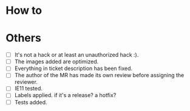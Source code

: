 # How to

<!--  Please provide a test link and quick description how to see the change -->

# Others

<!-- Thanks for the PR! Feel free to add or remove items if there are not necessary. -->

- [ ] It's not a hack or at least an unauthorized hack :).
- [ ] The images added are optimized.
- [ ] Everything in ticket description has been fixed.
- [ ] The author of the MR has made its own review before assigning the reviewer.
- [ ] IE11 tested.
- [ ] Labels applied. if it's a release? a hotfix?
- [ ] Tests added.
